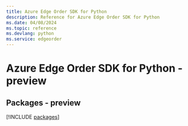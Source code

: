 ```yaml
---
title: Azure Edge Order SDK for Python
description: Reference for Azure Edge Order SDK for Python
ms.date: 04/08/2024
ms.topic: reference
ms.devlang: python
ms.service: edgeorder
---
```

# Azure Edge Order SDK for Python - preview
## Packages - preview
[!INCLUDE [packages](edge-order-index.md)]